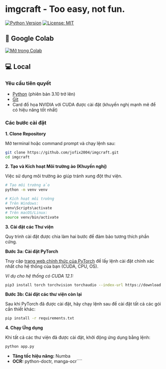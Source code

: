 # imgcraft - Too easy, not fun.

[![Python Version](https://img.shields.io/badge/Python-3.10+-blue.svg)](https://www.python.org/downloads/)
[![License: MIT](https://img.shields.io/badge/License-MIT-yellow.svg)](https://opensource.org/licenses/MIT)


## 🚀 Google Colab

[![Mở trong Colab](https://colab.research.google.com/assets/colab-badge.svg)](https://colab.research.google.com/drive/1IcBElvQjIeAsMq8s7pYWDGz-yxI05Qy8?usp=sharing)

## 💻 Local

### Yêu cầu tiên quyết

-   [Python](https://www.python.org/downloads/) (phiên bản 3.10 trở lên)
-   [Git](https://git-scm.com/downloads/)
-   Card đồ họa NVIDIA với CUDA được cài đặt (khuyến nghị mạnh mẽ để có hiệu năng tốt nhất)

### Các bước cài đặt

**1. Clone Repository**

Mở terminal hoặc command prompt và chạy lệnh sau:
```bash
git clone https://github.com/jofix2004/imgcraft.git
cd imgcraft
```

**2. Tạo và Kích hoạt Môi trường ảo (Khuyến nghị)**

Việc sử dụng môi trường ảo giúp tránh xung đột thư viện.
```bash
# Tạo môi trường ảo
python -m venv venv

# Kích hoạt môi trường
# Trên Windows:
venv\Scripts\activate
# Trên macOS/Linux:
source venv/bin/activate
```

**3. Cài đặt các Thư viện**

Quy trình cài đặt được chia làm hai bước để đảm bảo tương thích phần cứng.

**Bước 3a: Cài đặt PyTorch**

Truy cập [trang web chính thức của PyTorch](https://pytorch.org/get-started/locally/) để lấy lệnh cài đặt chính xác nhất cho hệ thống của bạn (CUDA, CPU, OS).

*Ví dụ cho hệ thống có CUDA 12.1:*
```bash
pip3 install torch torchvision torchaudio --index-url https://download.pytorch.org/whl/cu121
```

**Bước 3b: Cài đặt các thư viện còn lại**

Sau khi PyTorch đã được cài đặt, hãy chạy lệnh sau để cài đặt tất cả các gói cần thiết khác:
```bash
pip install -r requirements.txt
```

**4. Chạy Ứng dụng**

Khi tất cả các thư viện đã được cài đặt, khởi động ứng dụng bằng lệnh:
```bash
python app.py
```
-   **Tăng tốc hiệu năng:** Numba
-   **OCR:** python-doctr, manga-ocr````
